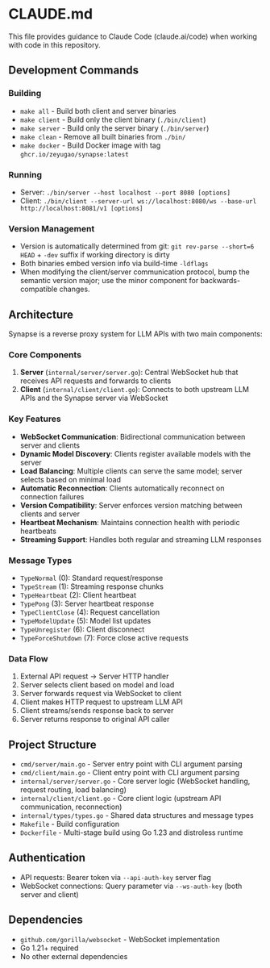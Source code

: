 # CLAUDE.md

This file provides guidance to Claude Code (claude.ai/code) when working with code in this repository.

## Development Commands

### Building
- `make all` - Build both client and server binaries
- `make client` - Build only the client binary (`./bin/client`)
- `make server` - Build only the server binary (`./bin/server`)
- `make clean` - Remove all built binaries from `./bin/`
- `make docker` - Build Docker image with tag `ghcr.io/zeyugao/synapse:latest`

### Running
- Server: `./bin/server --host localhost --port 8080 [options]`
- Client: `./bin/client --server-url ws://localhost:8080/ws --base-url http://localhost:8081/v1 [options]`

### Version Management
- Version is automatically determined from git: `git rev-parse --short=6 HEAD` + `-dev` suffix if working directory is dirty
- Both binaries embed version info via build-time `-ldflags`
- When modifying the client/server communication protocol, bump the semantic version major; use the minor component for backwards-compatible changes.

## Architecture

Synapse is a reverse proxy system for LLM APIs with two main components:

### Core Components
1. **Server** (`internal/server/server.go`): Central WebSocket hub that receives API requests and forwards to clients
2. **Client** (`internal/client/client.go`): Connects to both upstream LLM APIs and the Synapse server via WebSocket

### Key Features
- **WebSocket Communication**: Bidirectional communication between server and clients
- **Dynamic Model Discovery**: Clients register available models with the server
- **Load Balancing**: Multiple clients can serve the same model; server selects based on minimal load
- **Automatic Reconnection**: Clients automatically reconnect on connection failures
- **Version Compatibility**: Server enforces version matching between clients and server
- **Heartbeat Mechanism**: Maintains connection health with periodic heartbeats
- **Streaming Support**: Handles both regular and streaming LLM responses

### Message Types
- `TypeNormal` (0): Standard request/response
- `TypeStream` (1): Streaming response chunks
- `TypeHeartbeat` (2): Client heartbeat
- `TypePong` (3): Server heartbeat response
- `TypeClientClose` (4): Request cancellation
- `TypeModelUpdate` (5): Model list updates
- `TypeUnregister` (6): Client disconnect
- `TypeForceShutdown` (7): Force close active requests

### Data Flow
1. External API request → Server HTTP handler
2. Server selects client based on model and load
3. Server forwards request via WebSocket to client
4. Client makes HTTP request to upstream LLM API
5. Client streams/sends response back to server
6. Server returns response to original API caller

## Project Structure

- `cmd/server/main.go` - Server entry point with CLI argument parsing
- `cmd/client/main.go` - Client entry point with CLI argument parsing  
- `internal/server/server.go` - Core server logic (WebSocket handling, request routing, load balancing)
- `internal/client/client.go` - Core client logic (upstream API communication, reconnection)
- `internal/types/types.go` - Shared data structures and message types
- `Makefile` - Build configuration
- `Dockerfile` - Multi-stage build using Go 1.23 and distroless runtime

## Authentication
- API requests: Bearer token via `--api-auth-key` server flag
- WebSocket connections: Query parameter via `--ws-auth-key` (both server and client)

## Dependencies
- `github.com/gorilla/websocket` - WebSocket implementation
- Go 1.21+ required
- No other external dependencies
